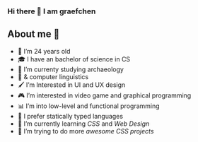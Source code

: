 ### Hi there 👋 I am graefchen

## About me 📝

- 🎉 I’m 24 years old 
- 🎓 I have an bachelor of science in CS
- 🦴 I’m currenty studying archaeology
- 📖 & computer linguistics
- 🖌 I’m Interested in UI and UX design
- 🎮 I’m interested in video game and graphical programming
- 📊 I’m into low-level and functional programming
- 💪 I prefer statically typed languages
- 📝 I’m currently learning *CSS* and *Web Design*
- 🎨 I’m trying to do more *awesome CSS projects*


<!--
**graefchen/graefchen** is a ✨ _special_ ✨ repository because its `README.md` (this file) appears on your GitHub profile.

Here are some ideas to get you started:

- 🔭 I’m currently working on ...
- 🌱 I’m currently learning ...
- 👯 I’m looking to collaborate on ...
- 🤔 I’m looking for help with ...
- 💬 Ask me about ...
- 📫 How to reach me: ...
- 😄 Pronouns: ...
- ⚡ Fun fact: ... -->

